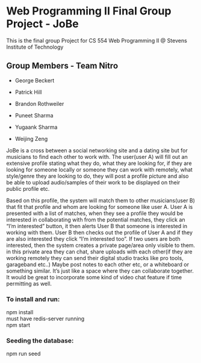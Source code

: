 # Web Programming II Final Group Project - JoBe

This is the final group Project for CS 554 Web Programming II @ Stevens Institute of Technology

## Group Members - Team Nitro

* George Beckert

* Patrick Hill

* Brandon Rothweiler

* Puneet Sharma

* Yugaank Sharma

* Weijing Zeng

JoBe is a cross between a social networking site and a dating site but for musicians to find each other to work with. The user(user A) will fill out an extensive profile stating what they do, what they are looking for, if they are looking for someone locally or someone they can work with remotely, what style/genre they are looking to do, they will post a profile picture and also be able to upload audio/samples of their work to be displayed on their public profile etc.

Based on this profile, the system will match them to other musicians(user B) that fit that profile and whom are looking for someone like user A. User A is presented with a list of matches, when they see a profile they would be interested in collaborating with from the potential matches, they click an “I’m interested” button, it then alerts User B that someone is interested in working with them. User B then checks out the profile of User A and if they are also interested they click “I’m interested too”. If two users are both interested, then the system creates a private page/area only visible to them. in this private area they can chat, share uploads with each other(if they are working remotely they can send their digital studio tracks like pro tools, garageband etc..) Maybe post notes to each other etc, or a whiteboard or something similar. It’s just like a space where they can collaborate together. It would be great to incorporate some kind of video chat feature if time permitting as well.

### To install and run:

npm install  
must have redis-server running  
npm start

### Seeding the database:

npm run seed